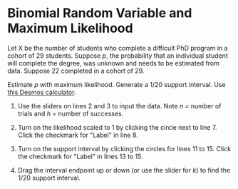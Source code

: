 Binomial Random Variable and Maximum Likelihood  
==============================================

Let X be the number of students who complete a difficult PhD program in a cohort of 29 students. Suppose $p$, the probability that an individual student will complete the degree, was unknown and needs to be estimated from data.  Suppose 22 completed in a cohort of 29.

Estimate $p$ with maximum likelihood.  Generate a 1/20 support interval.  Use [this Desmos calculator](https://www.desmos.com/calculator/xxxskep7rj).

1. Use the sliders on lines 2 and 3 to input the data.  Note $n$ = number of trials and $h$ = number of successes.

2. Turn on the likelihood scaled to 1 by clicking the circle next to line 7. Click the checkmark for "Label" in line 8.

3. Turn on the support interval by clicking the circles for lines 11 to 15.  Click the checkmark for "Label" in lines 13 to 15.

4. Drag the interval endpoint up or down (or use the slider for $k$) to find the 1/20 support interval.